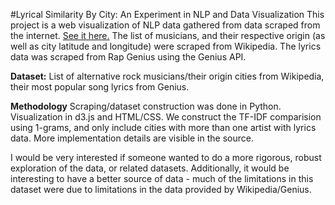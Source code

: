 #Lyrical Similarity By City: An Experiment in NLP and Data Visualization
This project is a web visualization of NLP data gathered from data scraped from the internet. [See it here.](http://andrewjudson.github.io/music-viz/) The list of musicians, and their respective origin (as well as city latitude and longitude) were scraped from Wikipedia. The lyrics data was scraped from Rap Genius using the Genius API.

**Dataset:** List of alternative rock musicians/their origin cities from Wikipedia, their most popular song lyrics from Genius.

**Methodology** Scraping/dataset construction was done in Python. Visualization in d3.js and HTML/CSS.  We construct the TF-IDF comparision using 1-grams, and only include cities with more than one artist with lyrics data. More implementation details are visible in the source.

I would be very interested if someone wanted to do a more rigorous, robust exploration of the data, or related datasets. Additionally, it would be interesting to have a better source of data - much of the limitations in this dataset were due to limitations in the data provided by Wikipedia/Genius.